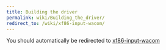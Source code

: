 ```yaml
---
title: Building the driver
permalink: wiki/Building_the_driver/
redirect_to: /wiki/xf86-input-wacom/
---
```


You should automatically be redirected to [xf86-input-wacom](/wiki/xf86-input-wacom/)
